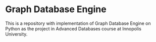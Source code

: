 # Graph Database Engine
This is a repository with implementation of Graph Database Engine on Python
as the project in Advanced Databases course at Innopolis University.